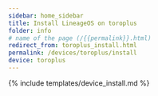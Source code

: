 ```yaml
---
sidebar: home_sidebar
title: Install LineageOS on toroplus
folder: info
# name of the page (/{{permalink}}.html)
redirect_from: toroplus_install.html
permalink: /devices/toroplus/install
device: toroplus
---
```

{% include templates/device_install.md %}
